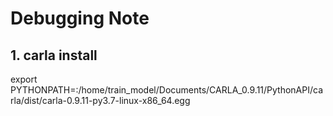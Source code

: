 # Debugging Note

## 1. carla install
export PYTHONPATH=:/home/train_model/Documents/CARLA_0.9.11/PythonAPI/carla/dist/carla-0.9.11-py3.7-linux-x86_64.egg



